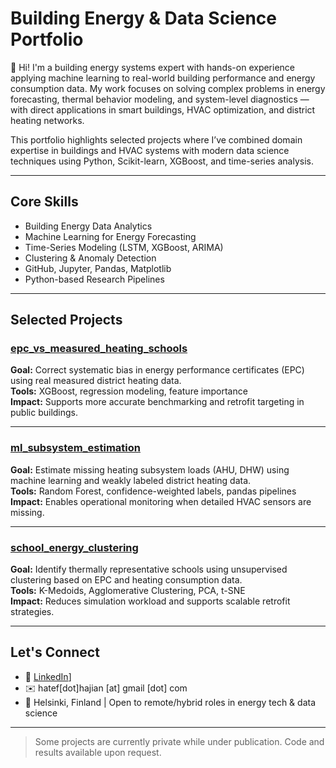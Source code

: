# Building Energy & Data Science Portfolio

👋 Hi! I'm a building energy systems expert with hands-on experience applying machine learning to real-world building performance and energy consumption data. My work focuses on solving complex problems in energy forecasting, thermal behavior modeling, and system-level diagnostics — with direct applications in smart buildings, HVAC optimization, and district heating networks.

This portfolio highlights selected projects where I’ve combined domain expertise in buildings and HVAC systems with modern data science techniques using Python, Scikit-learn, XGBoost, and time-series analysis.

---

## Core Skills

- Building Energy Data Analytics
- Machine Learning for Energy Forecasting
- Time-Series Modeling (LSTM, XGBoost, ARIMA)
- Clustering & Anomaly Detection
- GitHub, Jupyter, Pandas, Matplotlib
- Python-based Research Pipelines

---

## Selected Projects

### [epc_vs_measured_heating_schools](https://github.com/hatefh/epc_vs_measured_heating_schools)
**Goal:** Correct systematic bias in energy performance certificates (EPC) using real measured district heating data.  
**Tools:** XGBoost, regression modeling, feature importance  
**Impact:** Supports more accurate benchmarking and retrofit targeting in public buildings.

---

### [ml_subsystem_estimation](https://github.com/hatefh/ml_subsystem_estimation)
**Goal:** Estimate missing heating subsystem loads (AHU, DHW) using machine learning and weakly labeled district heating data.  
**Tools:** Random Forest, confidence-weighted labels, pandas pipelines  
**Impact:** Enables operational monitoring when detailed HVAC sensors are missing.

---

### [school_energy_clustering](https://github.com/hatefh/school_energy_clustering)
**Goal:** Identify thermally representative schools using unsupervised clustering based on EPC and heating consumption data.  
**Tools:** K-Medoids, Agglomerative Clustering, PCA, t-SNE  
**Impact:** Reduces simulation workload and supports scalable retrofit strategies.

---

## Let's Connect

- 🔗 [LinkedIn](https://www.linkedin.com/in/hatefhajian/)]
- ✉️ hatef[dot]hajian [at] gmail [dot] com
- 📍 Helsinki, Finland | Open to remote/hybrid roles in energy tech & data science

---

> Some projects are currently private while under publication. Code and results available upon request.

